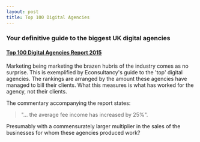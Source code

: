 ```yaml
---
layout: post
title: Top 100 Digital Agencies
---
```


### Your definitive guide to the biggest UK digital agencies

#### <a href="http://digitalagencies.econsultancy.com/" rel="nofollow">Top 100 Digital Agencies Report 2015</a>

Marketing being marketing the brazen hubris of the industry comes as no surprise. This is exemplified by Econsultancy's guide to the 'top' digital agencies. The rankings are arranged by the amount these agencies have managed to bill their clients. What this measures is what has worked for the agency, not their clients.

The commentary accompanying the report states:

> "... the average fee income has increased by 25%".

Presumably with a commensurately larger multiplier in the sales of the businesses for whom these agencies produced work?